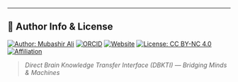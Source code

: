 ---

## 👤 Author Info & License

[![Author: Mubashir Ali](https://img.shields.io/badge/Author-Mubashir%20Ali-blue)](https://github.com/mubashir1837)
[![ORCID](https://img.shields.io/badge/ORCID-0009--0006--0222--7585-a6ce39?logo=orcid&logoColor=white)](https://orcid.org/0009-0006-0222-7585)
[![Website](https://img.shields.io/badge/🌐%20Website-codewithbismillah.online-brightgreen)](https://codewithbismillah.online)
[![License: CC BY-NC 4.0](https://img.shields.io/badge/License-CC--BY--NC%204.0-yellow.svg)](https://creativecommons.org/licenses/by-nc/4.0/)
[![Affiliation](https://img.shields.io/badge/🎓_QAU_Bioinformatics-purple)](https://qau.edu.pk)

> *Direct Brain Knowledge Transfer Interface (DBKTI) — Bridging Minds & Machines*
